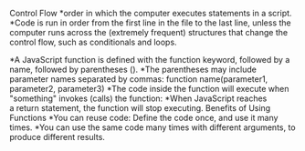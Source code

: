 
Control Flow
*order in which the computer executes statements in a script.
*Code is run in order from the first line in the file to the last line, unless the computer runs across the (extremely frequent) structures that change the control flow, such as conditionals and loops.

*A JavaScript function is defined with the function keyword, followed by a name, followed by parentheses ().
*The parentheses may include parameter names separated by commas: function name(parameter1, parameter2, parameter3)
*The code inside the function will execute when "something" invokes (calls) the function:
*When JavaScript reaches a return statement, the function will stop executing.
Benefits of Using Functions
*You can reuse code: Define the code once, and use it many times.
*You can use the same code many times with different arguments, to produce different results.

